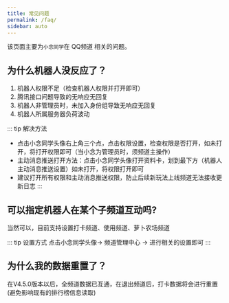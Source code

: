 ```yaml
---
title: 常见问题
permalink: /faq/
sidebar: auto
---
```

该页面主要为`小念同学`在 QQ频道 相关的问题。

## 为什么机器人没反应了？

1. 机器人权限不足（检查机器人权限并打开即可）
2. 腾讯接口问题导致的无响应无回复
3. 机器人非管理员时，未加入身份组导致无响应无回复
4. 机器人所属服务器负荷波动

::: tip 解决方法
- 点击小念同学头像右上角三个点，点击权限设置，检查权限是否打开，如未打开，将打开权限即可（当小念为管理员时，须频道主操作）
- 主动消息推送打开方法：点击小念同学头像打开资料卡，划到最下方（机器人主动消息推送设置）如未打开，将权限打开即可
- 建议打开所有权限和主动消息推送权限，防止后续新玩法上线频道无法接收更新日志
:::

## 可以指定机器人在某个子频道互动吗?

当然可以，目前支持设置打卡频道、使用频道、萝卜农场频道

::: tip 设置方式
点击小念同学头像-> 频道管理中心 -> 进行相关的设置即可
:::

## 为什么我的数据重置了？

在V4.5.0版本以后，全频道数据已互通，在退出频道后，打卡数据将会进行重置(避免影响现有的排行榜信息读取)
